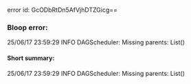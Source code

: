 error id: GcODbRtDn5AfVjhDTZGicg==
### Bloop error:

25/06/17 23:59:29 INFO DAGScheduler: Missing parents: List()
#### Short summary: 

25/06/17 23:59:29 INFO DAGScheduler: Missing parents: List()